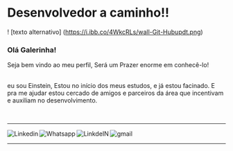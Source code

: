 # Desenvolvedor a caminho!!


! [texto alternativo] (https://i.ibb.co/4WkcRLs/wall-Git-Hubupdt.png)

### Olá Galerinha!

Seja bem vindo ao meu perfil, Será um Prazer enorme em conhecê-lo! 

<br> eu sou Einstein,
Estou no início dos meus estudos, e já estou facinado.
E pra me ajudar estou cercado de amigos e parceiros da área que incentivam e auxiliam no desenvolvimento.




<br> <hr>
<a target="_blank" href="https://www.linkedin.com/in/einstein-h-soares">


<img align = "left" alt = "Linkedin" color = "white" src = "https://img.shields.io/badge/LinkedIn-0077B5?style=for-the-badge&logo=linkedin&logoColor=white" />

</a><a target="_blank" href="https://api.whatsapp.com/send?phone=5519983972249">
  <img align = "left" alt = "Whatsapp" color = "white" src = "https://img.shields.io/badge/WhatsApp-25D366?style=for-the-badge&logo=whatsapp&logoColor=white" />
   
<a target="_blank" href="https://github.com/Eins10Week/">
  <img align = "left" alt = "LinkdeIN" src = "https://img.shields.io/badge/GitHub-100000?style=for-the-badge&logo=github&logoColor=white" />
</a>  

<a target="_blank" href="mailto:einstein.hellmeister@gmail.com">
  <img align = "left" alt = "gmail" src = "https://img.shields.io/badge/Gmail-D14836?style=for-the-badge&logo=gmail&logoColor=white" />
</a>
  <br> <hr>
